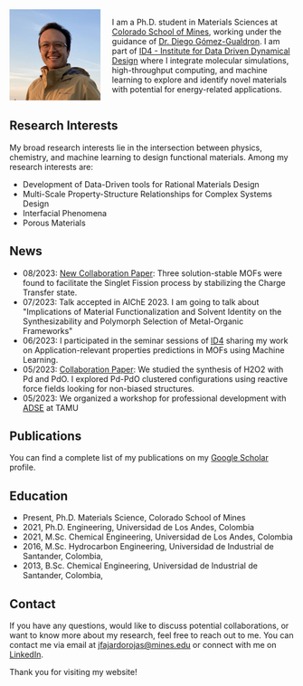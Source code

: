 <div style="display: flex; align-items: center;">
  <div style="flex: 1;">
    <img src="Fernando_Fajardo-Rojas.png" alt="Your Name" width="200">
  </div>
  <div style="flex: 2; padding-left: 20px;">
    <p>
      I am a Ph.D. student in Materials Sciences at <a href="https://www.mines.edu/">Colorado School of Mines</a>, working under the guidance of <a href="https://chemeng.mines.edu/project/gomez-gualdron-diego/">Dr. Diego Gómez-Gualdron</a>. I am part of <a href="https://www.mines.edu/id4/">ID4 - Institute for Data Driven Dynamical Design</a> where I integrate molecular simulations, high-throughput computing, and machine learning to explore and identify novel materials with potential for energy-related applications.
    </p>
  </div> 
</div>

    
## Research Interests

My broad research interests lie in the intersection between physics, chemistry, and machine learning to design functional materials. Among my research interests are:

- Development of Data-Driven tools for Rational Materials Design
- Multi-Scale Property-Structure Relationships for Complex Systems Design
- Interfacial Phenomena
- Porous Materials

## News 

- 08/2023: [New Collaboration Paper](https://pubs.acs.org/doi/10.1021/jacs.3c03918): Three solution-stable MOFs were found to facilitate the Singlet Fission process by stabilizing the Charge Transfer state.
- 07/2023: Talk accepted in AIChE 2023. I am going to talk about "Implications of Material Functionalization and Solvent Identity on the Synthesizability and Polymorph Selection of Metal-Organic Frameworks"
- 06/2023: I participated in the seminar sessions of [ID4](https://www.mines.edu/id4/) sharing my work on Application-relevant properties predictions in MOFs using Machine Learning.
- 05/2023: [Collaboration Paper](https://doi.org/10.1039/D3CY00404J): We studied the synthesis of H2O2 with Pd and PdO. I explored Pd-PdO clustered configurations using reactive force fields looking for non-biased structures.
- 05/2023: We organized a workshop for professional development with [ADSE](https://www.allianceinscience.org/) at TAMU

## Publications

You can find a complete list of my publications on my [Google Scholar](https://scholar.google.com/citations?user=FpanAPQAAAAJ&hl=en) profile.

## Education

- Present, Ph.D. Materials Science,     Colorado School of Mines 
- 2021, Ph.D. Engineering,              Universidad de Los Andes, Colombia
- 2021, M.Sc. Chemical Engineering,     Universidad de Los Andes, Colombia
- 2016, M.Sc. Hydrocarbon Engineering,  Universidad de Industrial de Santander, Colombia, 
- 2013, B.Sc. Chemical Engineering,     Universidad de Industrial de Santander, Colombia, 

## Contact

If you have any questions, would like to discuss potential collaborations, or want to know more about my research, feel free to reach out to me. You can contact me via email at [jfajardorojas@mines.edu](mailto:jfajardorojas@mines.edu) or connect with me on [LinkedIn](https://www.linkedin.com/in/jair-fernando-fajardo-rojas-7a791078/).

Thank you for visiting my website!
